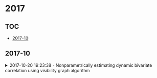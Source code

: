 # 2017

## TOC

- [2017-10](#2017-10)

## 2017-10

<details>

<summary>2017-10-20 19:23:38 - Nonparametrically estimating dynamic bivariate correlation using visibility graph algorithm</summary>

- *Aparna John, Toshikazu Ikuta, Janina D Ferbinteanu, Majnu John*

- `1710.07679v1` - [abs](http://arxiv.org/abs/1710.07679v1) - [pdf](http://arxiv.org/pdf/1710.07679v1)

> Dynamic conditional correlation (DCC) is a method that estimates the correlation between two time series across time. Although used primarily in finance so far, DCC has been proposed recently as a model-based estimation method for quantifying functional connectivity during fMRI experiments. DCC could also be used to estimate the dynamic correlation between other types of time series such as local field potentials (LFP's) or spike trains recorded from distinct brain areas. DCC has very nice properties compared to other existing methods, but its applications for neuroscience are currently limited because of non-optimal performance in the presence of outliers. To address this issue, we developed a robust nonparametric version of DCC, based on an adaptation of the weighted visibility graph algorithm which converts a time series into a weighted graph. The modified DCC demonstrated better performance in the analysis of empirical data sets: one fMRI data set collected from a human subject performing a Stroop task; and one LFP data set recorded from an awake rat in resting state. Nonparametric DCC has the potential of enlarging the spectrum of analytical tools designed to assess the dynamic coupling and uncoupling of activity among brain areas.

</details>

